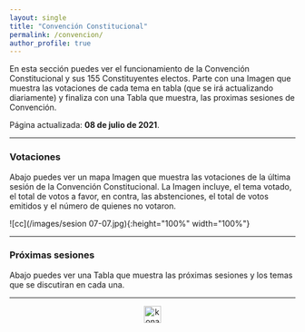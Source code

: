 ```yaml
---
layout: single
title: "Convención Constitucional"
permalink: /convencion/
author_profile: true
---
```


En esta sección puedes ver el funcionamiento de la Convención Constitucional y sus 155 Constituyentes electos. Parte con una Imagen que muestra las votaciones de cada tema en tabla (que se irá actualizando diariamente) y finaliza con una Tabla que muestra, las proximas sesiones de Convención.

Página actualizada: **08 de julio de 2021**.

---

### Votaciones

Abajo puedes ver un mapa Imagen que muestra las votaciones de la última sesión de la Convención Constitucional. La Imagen incluye, el tema votado, el total de votos a favor, en contra, las abstenciones, el total de votos emitidos y el número de quienes no votaron.

![cc](/images/sesion 07-07.jpg){:height="100%" width="100%"}

---

### Próximas sesiones

Abajo puedes ver una Tabla que muestra las próximas sesiones y los temas que se discutiran en cada una.



---
<!-- NES -->
<style>
.aligncenter {
    text-align: center;
}
</style>
<p class="aligncenter">
    <img src="/images/nes.png" width="30" height="30" alt="konami" />
</p>

<!-- Favicon -->
<link rel="apple-touch-icon" sizes="180x180" href="/apple-touch-icon.png">
<link rel="icon" type="image/png" sizes="32x32" href="/favicon-32x32.png">
<link rel="icon" type="image/png" sizes="16x16" href="/favicon-16x16.png">
<link rel="manifest" href="/site.webmanifest">
<link rel="mask-icon" href="/safari-pinned-tab.svg" color="#5bbad5">
<meta name="msapplication-TileColor" content="#b91d47">
<meta name="theme-color" content="#ffffff">
